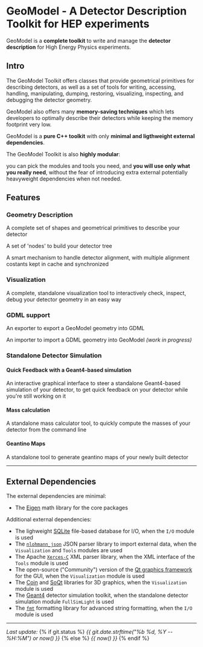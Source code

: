 

# GeoModel - A Detector Description Toolkit for HEP experiments


GeoModel is a **complete toolkit** to write and manage the **detector description** for High Energy Physics experiments.


## Intro

The GeoModel Toolkit offers classes that provide geometrical primitives for describing detectors, as well as a set of tools for writing, accessing, handling, manipulating, dumping, restoring, visualizing, inspecting, and debugging the detector geometry.

GeoModel also offers many **memory-saving techniques** which lets developers to optimally describe their detectors while keeping the memory footprint very low.

GeoModel is a **pure C++ toolkit** with only **minimal and ligthweight external dependencies**.

The GeoModel Toolkit is also **highly modular**: 

you can pick the modules and tools you need, and **you will use only what you really need**, without the fear of introducing extra external potentially heavyweight dependencies when not needed.

## Features

### Geometry Description

A complete set of shapes and geometrical primitives to describe your detector

A set of 'nodes' to build your detector tree

A smart mechanism to handle detector alignment, with multiple alignment costants kept in cache and synchronized

### Visualization 

A complete, standalone visualization tool to interactively check, inspect, debug your detector geometry in an easy way

### GDML support

An exporter to export a GeoModel geometry into GDML

An importer to import a GDML geometry into GeoModel *(work in progress)*

### Standalone Detector Simulation

#### Quick Feedback with a Geant4-based simulation 

An interactive graphical interface to steer a standalone Geant4-based simulation of your detector, to get quick feedback on your detector while you're still working on it

#### Mass calculation

A standalone mass calculator tool, to quickly compute the masses of your detector from the command line

#### Geantino Maps

A standalone tool to generate geantino maps of your newly built detector



----

## External Dependencies

The external dependencies are minimal:

- The [Eigen](https://eigen.tuxfamily.org) math library for the core packages

Additional external dependencies:

- The lighweight [SQLite](https://www.sqlite.org/) file-based database for I/O, when the `I/O` module is used
- The [`nlohmann_json`](https://github.com/nlohmann/json) JSON parser library to import external data, when the `Visualization` and `Tools` modules are used
- The Apache [`Xerces-C`](https://xerces.apache.org/xerces-c/) XML parser library, when the XML interface of the `Tools` module is used
- The open-source ("Community") version of the [Qt graphics framework](https://www.qt.io/) for the GUI, when the `Visualization` module is used
- The [Coin](https://github.com/coin3d/coin) and [SoQt](https://github.com/coin3d/soqt) libraries for 3D graphics, when the `Visualization` module is used
- The [Geant4](https://geant4.web.cern.ch/) detector simulation toolkit, when the standalone detector simulation module `FullSimLight` is used
- The [`fmt`](https://github.com/fmtlib/fmt) formatting library for advanced string formatting, when the `I/O` module is used

----

<i>Last update:</i> 
{% if git.status %}
  <i> {{ git.date.strftime("%b %d, %Y -- %H:%M") or now() }} </i>
{% else %}
  <i> {{ now() }} </i> 
{% endif %}



